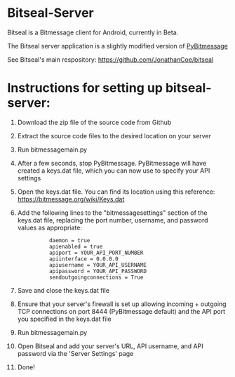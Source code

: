 Bitseal-Server
=======

Bitseal is a Bitmessage client for Android, currently in Beta. 

The Bitseal server application is a slightly modified version of  <a href="https://github.com/bitmessage/pybitmessage">PyBitmessage</a> 

See Bitseal's main respository: https://github.com/JonathanCoe/bitseal


Instructions for setting up bitseal-server:
===

1) Download the zip file of the source code from Github

2) Extract the source code files to the desired location on your server

3) Run bitmessagemain.py

4) After a few seconds, stop PyBitmessage. PyBitmessage will have created a keys.dat file, which you can now use to specify your API settings

5) Open the keys.dat file. You can find its location using this reference: https://bitmessage.org/wiki/Keys.dat

6) Add the following lines to the "bitmessagesettings" section of the keys.dat file, replacing the port number, username, and password values as appropriate:  
  
                 daemon = true   
                 apienabled = true   
                 apiport = YOUR_API_PORT_NUMBER   
                 apiinterface = 0.0.0.0   
                 apiusername = YOUR_API_USERNAME   
                 apipassword = YOUR_API_PASSWORD   
                 sendoutgoingconnections = True   

7) Save and close the keys.dat file

8) Ensure that your server's firewall is set up allowing incoming + outgoing TCP connections on port 8444 (PyBitmessage default) and the API port you specified in the keys.dat file

9) Run bitmessagemain.py

10) Open Bitseal and add your server's URL, API username, and API password via the 'Server Settings' page

11) Done!

